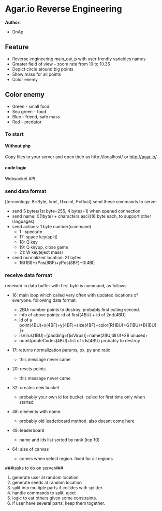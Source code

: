 Agar.io Reverse Engineering
========

**Author:**
 * DnAp

## Feature ##
 * Reverse engineering main_out.js with user frendly variables names
 * Greater field of view - zoom rate from 10 to 10.35
 * Depict circle around big points
 * Show mass for all points
 * Color enemy

## Color enemy ##
 * Green - small food
 * Sea green - food
 * Blue - friend, safe mass
 * Red - predator

### To start ###

#### Without php ####
Copy files to your server and open their as http://localhost/ or http://agar.io/

#### code logic ####
Websocket API
### send data format ###
[termnology: B=Byte, I=int, U=uint, F=float]
send these commands to server
 * send 5 bytes(1st byte=255, 4 bytes=1) when opened connection
 * send name: 0(1byte) + characters ascii(16 byte each, to support other languages)
 * send actions: 1 byte number(command)
	- 1 : spectate
 	- 17: space key(split)
	- 18: Q key
	- 19: Q keyup, close game
	- 21: W key(eject mass)
 * send normalized location: 21 bytes
	- 16(1BI)+xPos(8BF)+yPos(8BF)+0(4BI)

### receive data format ###
received in data buffer with first byte is command, as follows
 * 16: main loop which called very often with updated locations of everyone. following data format.
	- 2BU: number points to destroy. probably first eating second.
	- info of above points: id of first(4BU) + id of 2nd(4BU)
	- id of a point(4BU)+x(4BF)+y(4BF)+size(4BF)+color[R(1BU)+G(1BU)+B(1BU)]+
	- isVirus(1BU)+[padding=f(isVirus)]+name(2BU,till 0)+2B unused+
	- numUpdateCodes(4BU)+list of ids(4BU) probably to destroy

 * 17: returns normalization params, px, py and ratio
	- this message never came
 * 20: resets points.
	- this message never came
 * 32: creates new bucket
	- probably your own id for bucket. called for first time only when started
 * 48: elements with name.
	- probably old leaderboard method.  also doesnt come here
 * 49: leaderboard
	- name and ids list sorted by rank (top 10)
 * 64: size of canvas
	- comes when select region. fixed for all regions

###tasks to do on server###
 1. generate user at random location
 2. generate seeds at random location
 3. split into multiple parts if collides with splitter.
 4. handle commands to split, eject
 5. logic to eat others given some constraints.
 6. if user have several parts, keep them together.